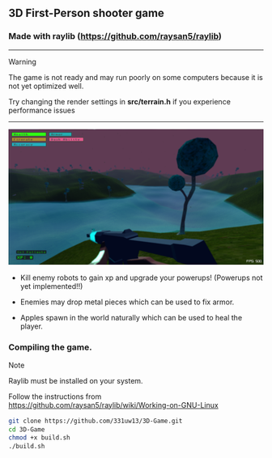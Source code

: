 ## 3D First-Person shooter game
###  Made with raylib (https://github.com/raysan5/raylib)

---------------------

> [!WARNING]
> The game is not ready and may run poorly on some computers because it is not yet optimized well.
>
> Try changing the render settings in __src/terrain.h__ if you experience performance issues

---------------------

![image](3dgame-screenshot.png)

* Kill enemy robots to gain xp and upgrade your powerups! (Powerups not yet implemented!!)

* Enemies may drop metal pieces which can be used to fix armor.

* Apples spawn in the world naturally which can be used to heal the player.


### Compiling the game.
> [!NOTE]
> Raylib must be installed on your system.
>
> Follow the instructions from https://github.com/raysan5/raylib/wiki/Working-on-GNU-Linux
```bash
git clone https://github.com/331uw13/3D-Game.git
cd 3D-Game
chmod +x build.sh
./build.sh
```
